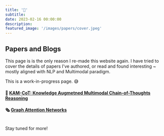 ```yaml
---
title: '📑'
subtitle: 
date: 2023-02-16 00:00:00
description: 
featured_image: '/images/papers/cover.jpeg'
---
```


## Papers and Blogs

This page is is the only reason I re-made this website again.
I have tried to cover the details of papers I've authored, or read and found interesting ~ mostly aligned with NLP and Multimodal paradigm.

This is a work-in-progress page. 😅

#### 📄 [KAM-CoT: Knowledge Augmetned Multimodal Chain-of-Thoughts Reasoning]()

#### 🗞️ [Graph Attention Networks](/blog/graphs)
<br>
Stay tuned for more!